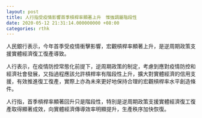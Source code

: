 ```yaml
---
layout: post
title: 人行指受疫情影響首季槓桿率顯著上升　惟強調屬階段性
date: 2020-05-12 21:31:14.000000000 +08:00
categories: rthk
---
```


人民銀行表示，今年首季受疫情衝擊影響，宏觀槓桿率顯著上升，是逆周期政策支援實體經濟復工復產導致。

人行表示，在疫情防控常態化前提下，逆周期政策的制定，考慮到應對疫情防控和經濟社會發展，又指過程應該允許槓桿率有階段性上升，擴大對實體經濟的信用支援，有效推進復工復產，實際上亦為未來更好地保持合理的宏觀槓桿率水平創造條件。

人行指，首季槓桿率顯著回升只是階段性，特別是逆周期政策支援實體經濟復工復產取得顯著成效，向實體經濟傳導效率明顯提升，生產秩序加快恢復。
